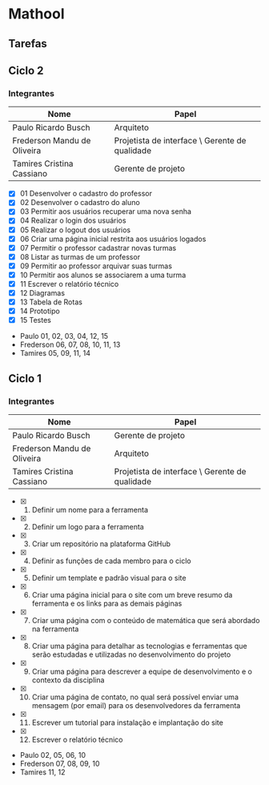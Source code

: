 # Mathool



## Tarefas

## Ciclo 2

### Integrantes

| Nome | Papel |
| ---  | ----- |
| Paulo Ricardo Busch | Arquiteto |
| Frederson Mandu de Oliveira | Projetista de interface \ Gerente de qualidade |
| Tamires Cristina Cassiano | Gerente de projeto |

- [x] 01 Desenvolver o cadastro do professor
- [x] 02 Desenvolver o cadastro do aluno
- [x] 03 Permitir aos usuários recuperar uma nova senha
- [x] 04 Realizar o login dos usuários
- [x] 05 Realizar o logout dos usuários
- [x] 06 Criar uma página inicial restrita aos usuários logados
- [x] 07 Permitir o professor cadastrar novas turmas
- [x] 08 Listar as turmas de um professor
- [x] 09 Permitir ao professor arquivar suas turmas
- [x] 10 Permitir aos alunos se associarem a uma turma
- [x] 11 Escrever o relatório técnico
- [x] 12 Diagramas 
- [x] 13 Tabela de Rotas
- [x] 14 Prototipo
- [x] 15 Testes

* Paulo 01, 02, 03, 04, 12, 15
* Frederson 06, 07, 08, 10, 11, 13
* Tamires 05, 09, 11, 14


## Ciclo 1

### Integrantes

| Nome | Papel |
| ---  | ----- |
| Paulo Ricardo Busch | Gerente de projeto |
| Frederson Mandu de Oliveira | Arquiteto |
| Tamires Cristina Cassiano | Projetista de interface \ Gerente de qualidade |

- [x] 01. Definir um nome para a ferramenta
- [x] 02. Definir um logo para a ferramenta
- [x] 03. Criar um repositório na plataforma GitHub
- [x] 04. Definir as funções de cada membro para o ciclo
- [x] 05. Definir um template e padrão visual para o site
- [x] 06. Criar uma página inicial para o site com um breve resumo da ferramenta e os links para as demais páginas
- [x] 07. Criar uma página com o conteúdo de matemática que será abordado na ferramenta
- [X] 08. Criar uma página para detalhar as tecnologias e ferramentas que serão estudadas e utilizadas no desenvolvimento do projeto
- [X] 09. Criar uma página para descrever a equipe de desenvolvimento e o contexto da disciplina
- [x] 10. Criar uma página de contato, no qual será possível enviar uma mensagem (por email) para os desenvolvedores da ferramenta
- [x] 11. Escrever um tutorial para instalação e implantação do site
- [x] 12. Escrever o relatório técnico

* Paulo 02, 05, 06, 10
* Frederson 07, 08, 09, 10
* Tamires 11, 12
